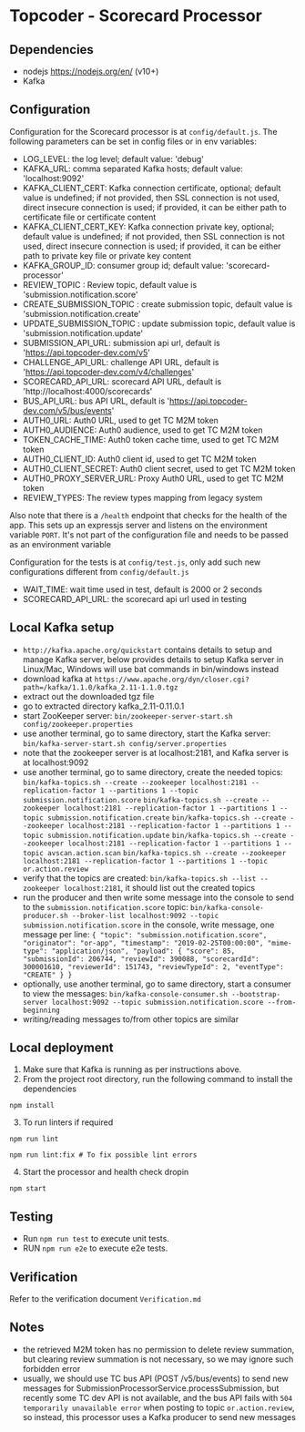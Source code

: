 # Topcoder - Scorecard Processor

## Dependencies

- nodejs https://nodejs.org/en/ (v10+)
- Kafka

## Configuration

Configuration for the Scorecard processor is at `config/default.js`.
The following parameters can be set in config files or in env variables:
- LOG_LEVEL: the log level; default value: 'debug'
- KAFKA_URL: comma separated Kafka hosts; default value: 'localhost:9092'
- KAFKA_CLIENT_CERT: Kafka connection certificate, optional; default value is undefined;
    if not provided, then SSL connection is not used, direct insecure connection is used;
    if provided, it can be either path to certificate file or certificate content
- KAFKA_CLIENT_CERT_KEY: Kafka connection private key, optional; default value is undefined;
    if not provided, then SSL connection is not used, direct insecure connection is used;
    if provided, it can be either path to private key file or private key content
- KAFKA_GROUP_ID: consumer group id; default value: 'scorecard-processor'
- REVIEW_TOPIC : Review topic, default value is 'submission.notification.score'
- CREATE_SUBMISSION_TOPIC : create submission topic, default value is 'submission.notification.create'
- UPDATE_SUBMISSION_TOPIC : update submission topic, default value is 'submission.notification.update'
- SUBMISSION_API_URL: submission api url, default is 'https://api.topcoder-dev.com/v5'
- CHALLENGE_API_URL: challenge API URL, default is 'https://api.topcoder-dev.com/v4/challenges'
- SCORECARD_API_URL: scorecard API URL, default is 'http://localhost:4000/scorecards'
- BUS_API_URL: bus API URL, default is 'https://api.topcoder-dev.com/v5/bus/events'
- AUTH0_URL: Auth0 URL, used to get TC M2M token
- AUTH0_AUDIENCE: Auth0 audience, used to get TC M2M token
- TOKEN_CACHE_TIME: Auth0 token cache time, used to get TC M2M token
- AUTH0_CLIENT_ID: Auth0 client id, used to get TC M2M token
- AUTH0_CLIENT_SECRET: Auth0 client secret, used to get TC M2M token
- AUTH0_PROXY_SERVER_URL: Proxy Auth0 URL, used to get TC M2M token
- REVIEW_TYPES: The review types mapping from legacy system

Also note that there is a `/health` endpoint that checks for the health of the app. This sets up an expressjs server and listens on the environment variable `PORT`. It's not part of the configuration file and needs to be passed as an environment variable

Configuration for the tests is at `config/test.js`, only add such new configurations different from `config/default.js`
- WAIT_TIME: wait time used in test, default is 2000 or 2 seconds
- SCORECARD_API_URL: the scorecard api url used in testing

## Local Kafka setup

- `http://kafka.apache.org/quickstart` contains details to setup and manage Kafka server,
  below provides details to setup Kafka server in Linux/Mac, Windows will use bat commands in bin/windows instead
- download kafka at `https://www.apache.org/dyn/closer.cgi?path=/kafka/1.1.0/kafka_2.11-1.1.0.tgz`
- extract out the downloaded tgz file
- go to extracted directory kafka_2.11-0.11.0.1
- start ZooKeeper server:
  `bin/zookeeper-server-start.sh config/zookeeper.properties`
- use another terminal, go to same directory, start the Kafka server:
  `bin/kafka-server-start.sh config/server.properties`
- note that the zookeeper server is at localhost:2181, and Kafka server is at localhost:9092
- use another terminal, go to same directory, create the needed topics:
  `bin/kafka-topics.sh --create --zookeeper localhost:2181 --replication-factor 1 --partitions 1 --topic submission.notification.score`
  `bin/kafka-topics.sh --create --zookeeper localhost:2181 --replication-factor 1 --partitions 1 --topic submission.notification.create`
  `bin/kafka-topics.sh --create --zookeeper localhost:2181 --replication-factor 1 --partitions 1 --topic submission.notification.update`
  `bin/kafka-topics.sh --create --zookeeper localhost:2181 --replication-factor 1 --partitions 1 --topic avscan.action.scan`
  `bin/kafka-topics.sh --create --zookeeper localhost:2181 --replication-factor 1 --partitions 1 --topic or.action.review`
- verify that the topics are created:
  `bin/kafka-topics.sh --list --zookeeper localhost:2181`,
  it should list out the created topics
- run the producer and then write some message into the console to send to the `submission.notification.score` topic:
  `bin/kafka-console-producer.sh --broker-list localhost:9092 --topic submission.notification.score`
  in the console, write message, one message per line:
  `{ "topic": "submission.notification.score", "originator": "or-app", "timestamp": "2019-02-25T00:00:00", "mime-type": "application/json", "payload": { "score": 85, "submissionId": 206744, "reviewId": 390088, "scorecardId": 300001610, "reviewerId": 151743, "reviewTypeId": 2, "eventType": "CREATE" } }`
- optionally, use another terminal, go to same directory, start a consumer to view the messages:
  `bin/kafka-console-consumer.sh --bootstrap-server localhost:9092 --topic submission.notification.score --from-beginning`
- writing/reading messages to/from other topics are similar

## Local deployment
1. Make sure that Kafka is running as per instructions above.
2. From the project root directory, run the following command to install the dependencies
```
npm install
```
3. To run linters if required
```
npm run lint

npm run lint:fix # To fix possible lint errors
```
4. Start the processor and health check dropin
```
npm start
```

## Testing
- Run `npm run test` to execute unit tests.
- RUN `npm run e2e` to execute e2e tests.

## Verification
Refer to the verification document `Verification.md`

## Notes
- the retrieved M2M token has no permission to delete review summation,
  but clearing review summation is not necessary, so we may ignore such forbidden error
- usually, we should use TC bus API (POST /v5/bus/events) to send new messages for SubmissionProcessorService.processSubmission,
  but recently some TC dev API is not available, and the bus API fails with `504 temporarily unavailable error` when
  posting to topic `or.action.review`, so instead, this processor uses a Kafka producer to send new messages

